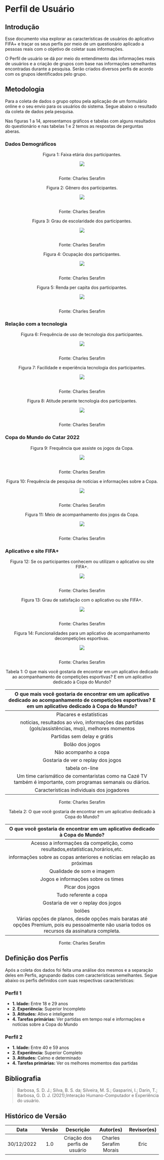 # Perfil de Usuário

## Introdução

Esse documento visa explorar as características de usuários do aplicativo FIFA+ e traçar os seus perfis por meio de um questionário aplicado a pessoas reais com o objetivo de coletar suas informações.

O Perfil de usuário se dá por meio do entendimento das informações reais de usuários e a criação de grupos com base nas informações semelhantes encontradas durante a pesquisa. Serão criados diversos perfis de acordo com os grupos identificados pelo grupo.

## Metodologia

Para a coleta de dados o grupo optou pela aplicação de um formulário online e o seu envio para os usuários do sistema. Segue abaixo o resultado da coleta de dados pela pesquisa.

Nas figuras 1 a 14, apresentamos gráficos e tabelas com alguns resultados do questionário e nas tabelas 1 e 2 temos as respostas de perguntas aberas.

### Dados Demográficos

<div align="center" style="text-align: center">
<p> Figura 1: Faixa etária dos participantes.</p>
</div>

<div align="center">
<img src="https://raw.githubusercontent.com/Requisitos-de-Software/2022.2-FifaPlus/main/docs/img/questionario-01.png">
</div>
</br>

<div align="center" style="text-align: center">
<p> Fonte: Charles Serafim </p>
</div>


<div align="center" style="text-align: center">
<p> Figura 2: Gênero dos participantes.</p>
</div>

<div align="center">
<img src="https://raw.githubusercontent.com/Requisitos-de-Software/2022.2-FifaPlus/main/docs/img/questionario-02.png">
</div>
</br>

<div align="center" style="text-align: center">
<p> Fonte: Charles Serafim </p>
</div>


<div align="center" style="text-align: center">
<p> Figura 3: Grau de escolaridade dos participantes.</p>
</div>

<div align="center">
<img src="https://raw.githubusercontent.com/Requisitos-de-Software/2022.2-FifaPlus/main/docs/img/questionario-03.png">
</div>
</br>

<div align="center" style="text-align: center">
<p> Fonte: Charles Serafim </p>
</div>


<div align="center" style="text-align: center">
<p> Figura 4: Ocupação dos participantes.</p>
</div>

<div align="center">
<img src="https://raw.githubusercontent.com/Requisitos-de-Software/2022.2-FifaPlus/main/docs/img/questionario-04.png">
</div>
</br>

<div align="center" style="text-align: center">
<p> Fonte: Charles Serafim </p>
</div>


<div align="center" style="text-align: center">
<p> Figura 5: Renda per capita dos participantes.</p>
</div>

<div align="center">
<img src="https://raw.githubusercontent.com/Requisitos-de-Software/2022.2-FifaPlus/main/docs/img/questionario-05.png">
</div>
</br>

<div align="center" style="text-align: center">
<p> Fonte: Charles Serafim </p>
</div>


### Relação com a tecnologia

<div align="center" style="text-align: center">
<p> Figura 6: Frequência de uso de tecnologia dos participantes.</p>
</div>

<div align="center">
<img src="https://raw.githubusercontent.com/Requisitos-de-Software/2022.2-FifaPlus/main/docs/img/questionario-06.png">
</div>
</br>

<div align="center" style="text-align: center">
<p> Fonte: Charles Serafim </p>
</div>


<div align="center" style="text-align: center">
<p> Figura 7: Facilidade e experiência tecnologia dos participantes.</p>
</div>

<div align="center">
<img src="https://raw.githubusercontent.com/Requisitos-de-Software/2022.2-FifaPlus/main/docs/img/questionario-07.png">
</div>
</br>

<div align="center" style="text-align: center">
<p> Fonte: Charles Serafim </p>
</div>


<div align="center" style="text-align: center">
<p> Figura 8: Atitude perante tecnologia dos participantes.</p>
</div>

<div align="center">
<img src="https://raw.githubusercontent.com/Requisitos-de-Software/2022.2-FifaPlus/main/docs/img/questionario-08.png">
</div>
</br>

<div align="center" style="text-align: center">
<p> Fonte: Charles Serafim </p>
</div>


### Copa do Mundo do Catar 2022

<div align="center" style="text-align: center">
<p> Figura 9: Frequência que assiste os jogos da Copa.</p>
</div>

<div align="center">
<img src="https://raw.githubusercontent.com/Requisitos-de-Software/2022.2-FifaPlus/main/docs/img/questionario-09.png">
</div>
</br>

<div align="center" style="text-align: center">
<p> Fonte: Charles Serafim </p>
</div>


<div align="center" style="text-align: center">
<p> Figura 10: Frequência de pesquisa de notícias e informações sobre a Copa.</p>
</div>

<div align="center">
<img src="https://raw.githubusercontent.com/Requisitos-de-Software/2022.2-FifaPlus/main/docs/img/questionario-10.png">
</div>
</br>

<div align="center" style="text-align: center">
<p> Fonte: Charles Serafim </p>
</div>


<div align="center" style="text-align: center">
<p> Figura 11: Meio de acompanhamento dos jogos da Copa.</p>
</div>

<div align="center">
<img src="https://raw.githubusercontent.com/Requisitos-de-Software/2022.2-FifaPlus/main/docs/img/questionario-11.png">
</div>
</br>

<div align="center" style="text-align: center">
<p> Fonte: Charles Serafim </p>
</div>


### Aplicativo e site FIFA+


<div align="center" style="text-align: center">
<p> Figura 12: Se os participantes conhecem ou utilizam o aplicativo ou site FIFA+.</p>
</div>

<div align="center">
<img src="https://raw.githubusercontent.com/Requisitos-de-Software/2022.2-FifaPlus/main/docs/img/questionario-12.png">
</div>
</br>

<div align="center" style="text-align: center">
<p> Fonte: Charles Serafim </p>
</div>


<div align="center" style="text-align: center">
<p> Figura 13: Grau de satisfação com o aplicativo ou site FIFA+.</p>
</div>

<div align="center">
<img src="https://raw.githubusercontent.com/Requisitos-de-Software/2022.2-FifaPlus/main/docs/img/questionario-13.png">
</div>
</br>

<div align="center" style="text-align: center">
<p> Fonte: Charles Serafim </p>
</div>


<div align="center" style="text-align: center">
<p> Figura 14: Funcionalidades para um aplicativo de acompanhamento decompetições esportivas.</p>
</div>

<div align="center">
<img src="https://raw.githubusercontent.com/Requisitos-de-Software/2022.2-FifaPlus/main/docs/img/questionario-14.png">
</div>
</br>

<div align="center" style="text-align: center">
<p> Fonte: Charles Serafim </p>
</div>




<div align="center" style="text-align: center">
<p> Tabela 1: O que mais você gostaria de encontrar em um aplicativo dedicado ao acompanhamento de competições esportivas? E em um aplicativo dedicado à Copa do Mundo? </p>
</div>

| O que mais você gostaria de encontrar em um aplicativo dedicado ao acompanhamento de competições esportivas? E em um aplicativo dedicado à Copa do Mundo? |
| :-------------------------------------------------------------------------------------------------------------------------------------------------------: |
| Placares e estatísticas                                                                                                                                   |
| notícias, resultados ao vivo, informações das partidas (gols/assistências, mvp), melhores momentos                                                        |
| Partidas sem delay e grátis                                                                                                                               |
| Bolão dos jogos                                                                                                                                           |
| Não acompanho a copa                                                                                                                                      |
| Gostaria de ver o replay dos jogos                                                                                                                        |
| tabela on-line                                                                                                                                            |
| Um time carismático de comentaristas como na Cazé TV também é importante, com programas semanais ou diários.                                              |
| Características individuais dos jogadores                                                                                                                 |

<div align="center" style="text-align: center">
<p> Fonte: Charles Serafim </p>
</div>



<div align="center" style="text-align: center">
<p> Tabela 2: O que você gostaria de encontrar em um aplicativo dedicado à Copa do Mundo? </p>
</div>

| O que você gostaria de encontrar em um aplicativo dedicado à Copa do Mundo?                                                                      |
| :----------------------------------------------------------------------------------------------------------------------------------------------: |
| Acesso a informações da competição, como resultados,estatísticas,horários,etc.                                                                   |
| informações sobre as copas anteriores e notícias em relação as próximas                                                                          |
| Qualidade de som e imagem                                                                                                                        |
| Jogos e informações sobre os times                                                                                                               |
| Plcar dos jogos                                                                                                                                  |
| Tudo referente a copa                                                                                                                            |
| Gostaria de ver o replay dos jogos                                                                                                               |
| bolões                                                                                                                                           |
| Várias opções de planos, desde opções mais baratas até opções Premium, pois eu pessoalmente não usaria todos os recursos da assinatura completa. |

<div align="center" style="text-align: center">
<p> Fonte: Charles Serafim </p>
</div>

## Definição dos Perfis

Após a coleta dos dados foi feita uma análise dos mesmos e a separação deles em Perfis, agrupando dados com características semelhantes.
Segue abaixo os perfis definidos com suas respectivas características:

### Perfil 1
- **1. Idade:** Entre 18 e 29 anos
- **2. Experiência:** Superior Incompleto
- **3. Atitudes:** Ativo e inteligente
- **4. Tarefas primárias:** Ver partidas em tempo real e informações e notícias sobre a Copa do Mundo

### Perfil 2
- **1. Idade:** Entre 40 e 59 anos
- **2. Experiência:** Superior Completo
- **3. Atitudes:** Calmo e determinado
- **4. Tarefas primárias:** Ver os melhores momentos das partidas


## Bibliografia

> Barbosa, S. D. J.; Silva, B. S. da; Silveira, M. S.; Gasparini, I.; Darin, T.; Barbosa, G. D. J. (2021);Interação Humano-Computador e Experiência do usuário.

## Histórico de Versão


|    Data    | Versão |                     Descrição                     |        Autor(es)        | Revisor(es) |
| :--------: | :----: | :-----------------------------------------------: | :---------------------: | :---------: |
| 30/12/2022 |  1.0   |           Criação dos perfis de usuário           | Charles Serafim Morais  | Eric        |
